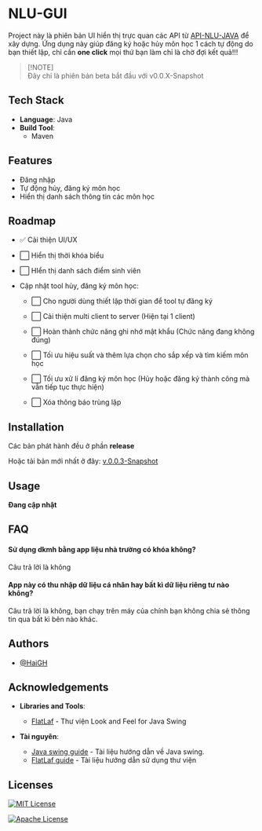 
# NLU-GUI

Project này là phiên bản UI hiển thị trực quan các API từ [API-NLU-JAVA](https://github.com/HaiGH-Space/API-NLU-JAVA) để xây dựng. Ứng dụng này giúp đăng ký hoặc hủy môn học 1 cách tự động do bạn thiết lập, chỉ cần **one click** mọi thứ bạn làm chỉ là chờ đợi kết quả!!!

> [!NOTE]\
> Đây chỉ là phiên bản beta bắt đầu với v0.0.X-Snapshot






## Tech Stack

- **Language**: Java
- **Build Tool**: 
  - Maven



## Features

- Đăng nhập
- Tự động hủy, đăng ký môn học
- Hiển thị danh sách thông tin các môn học

## Roadmap

- :white_check_mark:  Cải thiện UI/UX

- :white_large_square:  Hiển thị thời khóa biểu

- :white_large_square:  HIển thị danh sách điểm sinh viên

- Cập nhật tool hủy, đăng ký môn học:
   - :white_large_square: Cho người dùng thiết lập thời gian để tool tự đăng ký
     
   - :white_large_square: Cải thiện multi client to server (Hiện tại 1 client)
     
   - :white_large_square: Hoàn thành chức năng ghi nhớ mật khẩu (Chức năng đang không đúng)
     
   - :white_large_square: Tối ưu hiệu suất và thêm lựa chọn cho sắp xếp và tìm kiếm môn học
     
   - :white_large_square: Tối ưu xử lí đăng ký môn học (Hủy hoặc đăng ký thành công mà vẫn tiếp tục thực hiện)
     
   - :white_large_square: Xóa thông báo trùng lặp


## Installation

Các bản phát hành đều ở phần **release**

Hoặc tải bản mới nhất ở đây: [v.0.0.3-Snapshot](https://github.com/HaiGH-Space/NLU-GUI/releases/download/v0.0.3/nlu-gui-0.0.3-SNAPSHOT.jar)



## Usage

**Đang cập nhật**
## FAQ

#### Sử dụng dkmh bằng app liệu nhà trường có khóa không?

Câu trả lời là không

#### App này có thu nhập dữ liệu cá nhân hay bất kì dữ liệu riêng tư nào không?

Câu trả lời là không, bạn chạy trên máy của chính bạn không chia sẻ thông tin qua bất kì bên nào khác.

## Authors

- [@HaiGH](https://github.com/HaiGH-Space)


## Acknowledgements

- **Libraries and Tools**: 
  - [FlatLaf](https://github.com/JFormDesigner/FlatLaf) - Thư viện Look and Feel for Java Swing

- **Tài nguyên**: 
  - [Java swing guide](https://docs.oracle.com/javase/tutorial/uiswing//) - Tài liệu hướng dẫn về Java swing.
  - [FlatLaf guide](https://www.formdev.com/flatlaf/#getting_started) - Tài liệu hướng dẫn sử dụng thư viện



## Licenses

[![MIT License](https://img.shields.io/badge/License-MIT-green.svg)](https://choosealicense.com/licenses/mit/)

[![Apache License](https://img.shields.io/badge/License-Apache%202.0-brightgreen.svg)](http://www.apache.org/licenses/LICENSE-2.0)
